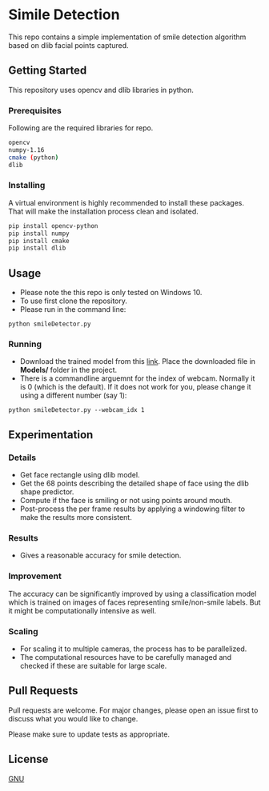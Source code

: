 # Simile Detection

This repo contains a simple implementation of smile detection algorithm based on dlib facial points captured.

## Getting Started
This repository uses opencv and dlib libraries in python.

### Prerequisites
Following are the required libraries for repo.
```bash
opencv
numpy-1.16
cmake (python)
dlib
```
### Installing
A virtual environment is highly recommended to install these packages. That will make the installation process clean and isolated. 
```bash
pip install opencv-python
pip install numpy
pip install cmake
pip install dlib
```

## Usage
- Please note the this repo is only tested on Windows 10.
- To use first clone the repository.
- Please run in the command line:
```
python smileDetector.py
```

### Running
- Download the trained model from this [link](http://dlib.net/files/shape_predictor_68_face_landmarks.dat.bz2). Place the downloaded file in **Models/** folder in the project.
- There is a commandline arguemnt for the index of webcam. Normally it is 0 (which is the default). If it does not work for you, please change it using a different number (say 1):
```
python smileDetector.py --webcam_idx 1
```


## Experimentation
### Details
- Get face rectangle using dlib model.
- Get the 68 points describing the detailed shape of face using the dlib shape predictor.
- Compute if the face is smiling or not using points around mouth.
- Post-process the per frame results by applying a windowing filter to make the results more consistent.
### Results
- Gives a reasonable accuracy for smile detection.

### Improvement
The accuracy can be significantly improved by using a classification model which is trained on images of faces representing smile/non-smile labels. But it might be computationally intensive as well. 

### Scaling
-  For scaling it to multiple cameras, the process has to be parallelized.
- The computational resources have to be carefully managed and checked if these are suitable for large scale.

## Pull Requests
Pull requests are welcome. For major changes, please open an issue first to discuss what you would like to change.

Please make sure to update tests as appropriate.

## License
[GNU](https://github.com/isamabdullah88/VehicleClassification/blob/master/LICENSE)


